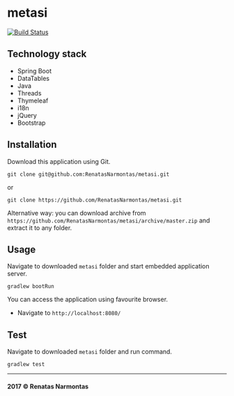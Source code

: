 metasi
====

[![Build Status](https://travis-ci.org/RenatasNarmontas/metasi.svg?branch=master)](https://travis-ci.org/RenatasNarmontas/metasi)

Technology stack
----------------

* Spring Boot
* DataTables
* Java
* Threads
* Thymeleaf
* i18n
* jQuery
* Bootstrap

Installation
------------

Download this application using Git.

```git_ssh
git clone git@github.com:RenatasNarmontas/metasi.git
```
or
```git_https
git clone https://github.com/RenatasNarmontas/metasi.git
```

Alternative way: you can download archive from `https://github.com/RenatasNarmontas/metasi/archive/master.zip` and extract it to any folder.

Usage
-----

Navigate to downloaded `metasi` folder and start embedded application server.

```start_server
gradlew bootRun
```

You can access the application using favourite browser.
* Navigate to `http://localhost:8080/`

Test
----

Navigate to downloaded `metasi` folder and run command.

```test
gradlew test
```

----

#### 2017 &copy; Renatas Narmontas